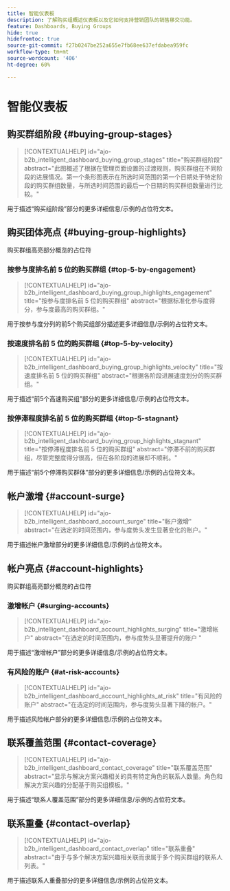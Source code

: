 ```yaml
---
title: 智能仪表板
description: 了解购买组概述仪表板以及它如何支持营销团队的销售移交功能。
feature: Dashboards, Buying Groups
hide: true
hidefromtoc: true
source-git-commit: f27b0247be252a655e7fb68ee637efdabea959fc
workflow-type: tm+mt
source-wordcount: '406'
ht-degree: 60%

---
```


# 智能仪表板


## 购买群组阶段 {#buying-group-stages}

>[!CONTEXTUALHELP]
>id="ajo-b2b_intelligent_dashboard_buying_group_stages"
>title="购买群组阶段"
>abstract="此图概述了根据在管理页面设置的过渡规则，购买群组在不同阶段的进展情况。第一个条形图表示在所选时间范围的第一个日期处于特定阶段的购买群组数量，与所选时间范围的最后一个日期的购买群组数量进行比较。"

用于描述“购买组阶段”部分的更多详细信息/示例的占位符文本。

## 购买团体亮点 {#buying-group-highlights}

购买群组高亮部分概览的占位符

### 按参与度排名前 5 位的购买群组 {#top-5-by-engagement}

>[!CONTEXTUALHELP]
>id="ajo-b2b_intelligent_dashboard_buying_group_highlights_engagement"
>title="按参与度排名前 5 位的购买群组"
>abstract="根据标准化参与度得分，参与度最高的购买群组。"

用于按参与度分列的前5个购买组部分描述更多详细信息/示例的占位符文本。

### 按速度排名前 5 位的购买群组 {#top-5-by-velocity}

>[!CONTEXTUALHELP]
>id="ajo-b2b_intelligent_dashboard_buying_group_highlights_velocity"
>title="按速度排名前 5 位的购买群组"
>abstract="根据各阶段进展速度划分的购买群组。"

用于描述“前5个高速购买组”部分的更多详细信息/示例的占位符文本。

### 按停滞程度排名前 5 位的购买群组 {#top-5-stagnant}

>[!CONTEXTUALHELP]
>id="ajo-b2b_intelligent_dashboard_buying_group_highlights_stagnant"
>title="按停滞程度排名前 5 位的购买群组"
>abstract="停滞不前的购买群组，尽管完整度得分很高，但在各阶段的进展却不顺利。"

用于描述“前5个停滞购买群体”部分的更多详细信息/示例的占位符文本。

## 帐户激增 {#account-surge}

>[!CONTEXTUALHELP]
>id="ajo-b2b_intelligent_dashboard_account_surge"
>title="帐户激增"
>abstract="在选定的时间范围内，参与度势头发生显著变化的账户。"

用于描述帐户激增部分的更多详细信息/示例的占位符文本。

## 帐户亮点 {#account-highlights}

购买群组高亮部分概览的占位符

### 激增帐户 {#surging-accounts}

>[!CONTEXTUALHELP]
>id="ajo-b2b_intelligent_dashboard_account_highlights_surging"
>title="激增帐户"
>abstract="在选定的时间范围内，参与度势头显著提升的账户 "

用于描述“激增帐户”部分的更多详细信息/示例的占位符文本。

### 有风险的账户 {#at-risk-accounts}

>[!CONTEXTUALHELP]
>id="ajo-b2b_intelligent_dashboard_account_highlights_at_risk"
>title="有风险的账户"
>abstract="在选定的时间范围内，参与度势头显著下降的帐户。"

用于描述风险帐户部分的更多详细信息/示例的占位符文本。

## 联系覆盖范围 {#contact-coverage}

>[!CONTEXTUALHELP]
>id="ajo-b2b_intelligent_dashboard_contact_coverage"
>title="联系覆盖范围"
>abstract="显示与解决方案兴趣相关的具有特定角色的联系人数量。角色和解决方案兴趣的分配基于购买组模板。"

用于描述“联系人覆盖范围”部分的更多详细信息/示例的占位符文本。

## 联系重叠 {#contact-overlap}

>[!CONTEXTUALHELP]
>id="ajo-b2b_intelligent_dashboard_contact_overlap"
>title="联系重叠"
>abstract="由于与多个解决方案兴趣相关联而隶属于多个购买群组的联系人列表。"

用于描述联系人重叠部分的更多详细信息/示例的占位符文本。

